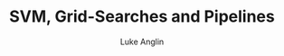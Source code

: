 ---
title: SVM, Grid-Searches and Pipelines
author: Luke Anglin
image: https://miro.medium.com/max/3192/1*Q3GY243UjUA7r-pLudRFTQ.png
description: A look at SVMs, grid searches, and pipelines.  The latter two are absolutely crucial for machine learning efficiency!
topics: SVMs, grid search techniques, and pipelines.
sources: 
publish: True
link: https://hub.gke2.mybinder.org/user/lukeanglin-webapp-lyovfh49/notebooks/categories/MLProjects/Notes/SVM-Grid-Search-Pipelines.ipynb
---